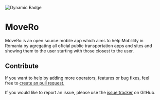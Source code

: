 ![Dynamic Badge](https://img.shields.io/badge/dynamic/json.svg?label=Operators&url=https://raw.githubusercontent.com/FloreaCostinMario/MoveRo/refs/heads/main/config/Operators.json&query=$.length&colorB=informational)

# MoveRo
MoveRo is an open source mobile app which aims to help Moblility in Romania by agregating all oficial public transportation apps and sites and showing them to the user starting with those closest to the user.

## Contribute

 If you want to help by adding more operators, features or bug fixes, feel free to [create an pull request.](https://github.com/FloreaCostinMario/MoveRo/pulls)

 If you would like to report an issue, please use the [issue tracker](https://github.com/FloreaCostinMario/MoveRo/issues) on GitHub.
